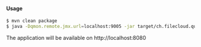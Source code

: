 #### Usage

```sh
$ mvn clean package
$ java -Dqmon.remote.jmx.url=localhost:9005 -jar target/ch.filecloud.queue-monitor-0.0.1-SNAPSHOT.jar
```
The application will be available on http://localhost:8080


